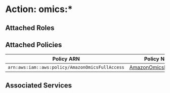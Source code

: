 # Action: omics:*

## Attached Roles

## Attached Policies

| Policy ARN | Policy Name |
|------------|-------------|
| `arn:aws:iam::aws:policy/AmazonOmicsFullAccess` | [AmazonOmicsFullAccess](../policies.md#amazonomicsfullaccess) |

## Associated Services

